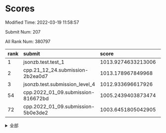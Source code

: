 # Scores

Modified Time: 2022-03-19 11:58:57

Submit Num: 207

All Rank Num: 380797

| rank |               submit               |       score        |       sigma        | pk_num |
| :--- | :--------------------------------- | :----------------- | :----------------- | :----- |
| 1    | jsonzb.test.test_1                 | 1013.9274633213006 | 0.8183713741336142 | 7361   |
| 2    | cpp.21_12_24.submission-2b2ea0d7   | 1013.178967849968  | 0.7964892928976784 | 7352   |
| 3    | jsonzb.test.submission_level_4     | 1012.933696617926  | 0.8048362190000559 | 7360   |
| 54   | cpp.2022_01_09.submission-816672bd | 1005.2439403873474 | 0.7142438498910434 | 7364   |
| 72   | cpp.2022_01_09.submission-5b0e3de2 | 1003.6451805042905 | 0.7119075735600756 | 7362   |


<details>
<summary>全部</summary>

| rank |                 submit                 |       score        |       sigma        | pk_num |
| :--- | :------------------------------------- | :----------------- | :----------------- | :----- |
| 1    | jsonzb.test.test_1                     | 1013.9274633213006 | 0.8183713741336142 | 7361   |
| 2    | cpp.21_12_24.submission-2b2ea0d7       | 1013.178967849968  | 0.7964892928976784 | 7352   |
| 3    | jsonzb.test.submission_level_4         | 1012.933696617926  | 0.8048362190000559 | 7360   |
| 4    | gobigger.level_3.submission_level_3_40 | 1012.4348195448703 | 0.7770195696288069 | 7363   |
| 5    | gobigger.level_3.submission_level_3_33 | 1011.8011103077836 | 0.7805203206077281 | 7358   |
| 6    | gobigger.level_3.submission_level_3_29 | 1011.563986018286  | 0.7869404970618121 | 7357   |
| 7    | gobigger.level_3.submission_level_3_18 | 1011.416331442525  | 0.7487439952473001 | 7352   |
| 8    | gobigger.level_3.submission_level_3_5  | 1011.0826394940981 | 0.7842440427656807 | 7361   |
| 9    | gobigger.level_3.submission_level_3_21 | 1011.0414366971887 | 0.7877317151629483 | 7356   |
| 10   | gobigger.level_3.submission_level_3_37 | 1011.0194054773063 | 0.7763153389193541 | 7355   |
| 11   | gobigger.level_3.submission_level_3_15 | 1010.9698441389933 | 0.7694177254961961 | 7358   |
| 12   | gobigger.level_3.submission_level_3_11 | 1010.8695459029508 | 0.786400399205408  | 7361   |
| 13   | gobigger.level_3.submission_level_3_39 | 1010.8675190262534 | 0.7588498553932657 | 7357   |
| 14   | gobigger.level_3.submission_level_3_44 | 1010.7965499578015 | 0.7636188336028886 | 7363   |
| 15   | gobigger.level_3.submission_level_3_41 | 1010.7876515567357 | 0.7446919988884024 | 7355   |
| 16   | gobigger.level_3.submission_level_3_46 | 1010.6599844531107 | 0.7911726105810264 | 7358   |
| 17   | gobigger.level_3.submission_level_3_9  | 1010.5332290117684 | 0.7630736724958164 | 7356   |
| 18   | gobigger.level_3.submission_level_3_42 | 1010.5102637675044 | 0.7632377453110534 | 7361   |
| 19   | gobigger.level_3.submission_level_3_17 | 1010.4837530691321 | 0.7536026159818584 | 7358   |
| 20   | gobigger.level_3.submission_level_3_25 | 1010.4727864331584 | 0.7570633932423284 | 7356   |
| 21   | gobigger.level_3.submission_level_3_27 | 1010.4374137171365 | 0.7695426172307076 | 7364   |
| 22   | gobigger.level_3.submission_level_3_6  | 1010.3869386945826 | 0.7622126644792717 | 7359   |
| 23   | gobigger.level_3.submission_level_3_3  | 1010.3379814055946 | 0.7648853402394434 | 7355   |
| 24   | gobigger.level_3.submission_level_3_36 | 1010.3306716842216 | 0.7713933550587279 | 7354   |
| 25   | gobigger.level_3.submission_level_3_14 | 1010.3263222534712 | 0.7723325915282687 | 7354   |
| 26   | gobigger.level_3.submission_level_3_31 | 1010.3153255693795 | 0.7542708660598538 | 7360   |
| 27   | gobigger.level_3.submission_level_3_2  | 1010.3097562039469 | 0.7446930501504346 | 7349   |
| 28   | gobigger.level_3.submission_level_3_28 | 1010.2800741587919 | 0.7509991641434761 | 7360   |
| 29   | gobigger.level_3.submission_level_3_49 | 1010.192604688238  | 0.7734125065861484 | 7359   |
| 30   | gobigger.level_3.submission_level_3_19 | 1010.148418128482  | 0.7677615652971116 | 7359   |
| 31   | gobigger.level_3.submission_level_3_16 | 1010.114455074267  | 0.7731190460853514 | 7357   |
| 32   | gobigger.level_3.submission_level_3_24 | 1010.0309299058891 | 0.750579351958089  | 7355   |
| 33   | gobigger.level_3.submission_level_3_43 | 1009.9044414367942 | 0.7535625593779713 | 7358   |
| 34   | gobigger.level_3.submission_level_3_10 | 1009.8791217286355 | 0.7583067343984042 | 7353   |
| 35   | gobigger.level_3.submission_level_3_34 | 1009.7887133186348 | 0.7486037649914502 | 7363   |
| 36   | gobigger.level_3.submission_level_3_20 | 1009.7626220802049 | 0.7490775761635802 | 7357   |
| 37   | gobigger.level_3.submission_level_3_8  | 1009.7418843548763 | 0.7775356763001958 | 7360   |
| 38   | gobigger.level_3.submission_level_3_38 | 1009.725473075116  | 0.7620520996108701 | 7357   |
| 39   | gobigger.level_3.submission_level_3_0  | 1009.6149251506232 | 0.7458765016172367 | 7355   |
| 40   | gobigger.level_3.submission_level_3_26 | 1009.5552232058591 | 0.7715138298882694 | 7361   |
| 41   | gobigger.level_3.submission_level_3_7  | 1009.5533651808341 | 0.7506061609507731 | 7363   |
| 42   | gobigger.level_3.submission_level_3_48 | 1009.4953642044103 | 0.7640430209785427 | 7357   |
| 43   | gobigger.level_3.submission_level_3_23 | 1009.381137913328  | 0.7528623228125727 | 7356   |
| 44   | gobigger.level_3.submission_level_3_30 | 1009.3198834961223 | 0.7437521498482305 | 7359   |
| 45   | gobigger.level_3.submission_level_3_22 | 1009.2429307988654 | 0.7660350182517119 | 7355   |
| 46   | gobigger.level_3.submission_level_3_1  | 1009.1982243658454 | 0.7755688541762642 | 7358   |
| 47   | gobigger.level_3.submission_level_3_47 | 1009.1503161824278 | 0.7608906243697444 | 7352   |
| 48   | gobigger.level_3.submission_level_3_45 | 1008.9942768754148 | 0.730130886111076  | 7359   |
| 49   | gobigger.level_3.submission_level_3_12 | 1008.8712195218889 | 0.7477219434858563 | 7359   |
| 50   | gobigger.level_3.submission_level_3_4  | 1008.8701234356951 | 0.7406860692483658 | 7357   |
| 51   | gobigger.level_3.submission_level_3_32 | 1008.1955778698538 | 0.7495124009007206 | 7357   |
| 52   | gobigger.level_3.submission_level_3_35 | 1007.9422502799966 | 0.7379939556669194 | 7359   |
| 53   | gobigger.level_3.submission_level_3_13 | 1007.8412395004307 | 0.7183866820656677 | 7361   |
| 54   | cpp.2022_01_09.submission-816672bd     | 1005.2439403873474 | 0.7142438498910434 | 7364   |
| 55   | gobigger.level_1.submission_level_1_3  | 1005.1019282214564 | 0.7282090892108706 | 7359   |
| 56   | gobigger.level_1.submission_level_1_26 | 1005.1013439735627 | 0.7305395759232141 | 7359   |
| 57   | gobigger.level_1.submission_level_1_34 | 1004.9096787444596 | 0.7406001403988609 | 7360   |
| 58   | gobigger.level_1.submission_level_1_5  | 1004.8083721716347 | 0.7212400487793262 | 7351   |
| 59   | gobigger.level_1.submission_level_1_46 | 1004.7385166830612 | 0.7215120549510782 | 7358   |
| 60   | gobigger.level_1.submission_level_1_32 | 1004.5918384929937 | 0.7146942095131638 | 7359   |
| 61   | gobigger.level_1.submission_level_1_43 | 1004.530959427706  | 0.7090446737078371 | 7363   |
| 62   | gobigger.level_1.submission_level_1_28 | 1004.3855482015581 | 0.7114945209084739 | 7356   |
| 63   | gobigger.level_1.submission_level_1_35 | 1004.3568292308823 | 0.7198634297413562 | 7356   |
| 64   | gobigger.level_1.submission_level_1_36 | 1004.3178497380828 | 0.7141719620094674 | 7356   |
| 65   | gobigger.level_1.submission_level_1_25 | 1004.2031400048224 | 0.7089424776605731 | 7360   |
| 66   | gobigger.level_1.submission_level_1_37 | 1004.1819961947227 | 0.7068256651585408 | 7359   |
| 67   | gobigger.level_1.submission_level_1_8  | 1003.9916705894152 | 0.7200414474579332 | 7358   |
| 68   | gobigger.level_1.submission_level_1_49 | 1003.9875004248348 | 0.7090347467330386 | 7355   |
| 69   | gobigger.level_1.submission_level_1_22 | 1003.8236975793087 | 0.7115869942733604 | 7361   |
| 70   | gobigger.level_1.submission_level_1_40 | 1003.8113338506632 | 0.7218046184286937 | 7355   |
| 71   | gobigger.level_1.submission_level_1_45 | 1003.7120359043483 | 0.7177406596318209 | 7361   |
| 72   | cpp.2022_01_09.submission-5b0e3de2     | 1003.6451805042905 | 0.7119075735600756 | 7362   |
| 73   | gobigger.level_1.submission_level_1_19 | 1003.6032844550788 | 0.7280751826766385 | 7361   |
| 74   | gobigger.level_1.submission_level_1_7  | 1003.5769842671181 | 0.7179129386253698 | 7357   |
| 75   | gobigger.level_1.submission_level_1_9  | 1003.5382728134615 | 0.7187299426844592 | 7357   |
| 76   | gobigger.level_1.submission_level_1_20 | 1003.4644050463459 | 0.7123459017522032 | 7360   |
| 77   | gobigger.level_1.submission_level_1_14 | 1003.4043822172708 | 0.7145188631519416 | 7361   |
| 78   | gobigger.level_1.submission_level_1_1  | 1003.38308101237   | 0.7208073811074456 | 7361   |
| 79   | gobigger.level_1.submission_level_1_17 | 1003.3145835007165 | 0.7136248190938891 | 7364   |
| 80   | gobigger.level_1.submission_level_1_16 | 1003.2812092899178 | 0.7261396628322434 | 7359   |
| 81   | gobigger.level_1.submission_level_1_38 | 1003.2784899710834 | 0.7027782043614509 | 7354   |
| 82   | gobigger.level_1.submission_level_1_4  | 1003.2745711670709 | 0.7072930408859415 | 7356   |
| 83   | gobigger.level_1.submission_level_1_29 | 1003.2150339716272 | 0.7071328156350264 | 7358   |
| 84   | gobigger.level_1.submission_level_1_21 | 1003.2046880215767 | 0.7182424587997356 | 7362   |
| 85   | gobigger.level_1.submission_level_1_31 | 1003.1754408094134 | 0.7279722340883339 | 7357   |
| 86   | gobigger.level_1.submission_level_1_18 | 1003.1243416795235 | 0.7224045995181365 | 7361   |
| 87   | gobigger.level_1.submission_level_1_27 | 1002.9558693346257 | 0.712256063624176  | 7358   |
| 88   | gobigger.level_1.submission_level_1_11 | 1002.9383364297687 | 0.7132466120127697 | 7361   |
| 89   | gobigger.level_1.submission_level_1_44 | 1002.9166893774723 | 0.7263364879577591 | 7360   |
| 90   | gobigger.level_1.submission_level_1_12 | 1002.8590814168662 | 0.7229141912200358 | 7354   |
| 91   | gobigger.level_1.submission_level_1_6  | 1002.8052478535119 | 0.7248777412450954 | 7364   |
| 92   | gobigger.level_1.submission_level_1_24 | 1002.8042746150091 | 0.7192789906336762 | 7358   |
| 93   | gobigger.level_1.submission_level_1_33 | 1002.6928902483037 | 0.7129672767536869 | 7360   |
| 94   | gobigger.level_1.submission_level_1_48 | 1002.6792669095576 | 0.7139520418642702 | 7361   |
| 95   | gobigger.level_1.submission_level_1_47 | 1002.6415732463231 | 0.7144746273530922 | 7361   |
| 96   | gobigger.level_1.submission_level_1_13 | 1002.6064126738132 | 0.7130743964755843 | 7362   |
| 97   | gobigger.level_1.submission_level_1_15 | 1002.5906015578748 | 0.718251837346233  | 7360   |
| 98   | gobigger.level_1.submission_level_1_23 | 1002.5787613213082 | 0.7244077121055845 | 7357   |
| 99   | gobigger.level_1.submission_level_1_39 | 1002.4981387731541 | 0.7280230586939876 | 7360   |
| 100  | gobigger.level_1.submission_level_1_42 | 1002.4665444146656 | 0.7108075368004259 | 7352   |
| 101  | gobigger.level_1.submission_level_1_10 | 1002.4571143677634 | 0.7270905545810604 | 7355   |
| 102  | gobigger.level_1.submission_level_1_0  | 1002.334798803907  | 0.7076073880428307 | 7358   |
| 103  | gobigger.level_1.submission_level_1_2  | 1002.17746683737   | 0.727014584719035  | 7359   |
| 104  | gobigger.level_1.submission_level_1_41 | 1002.0962843033836 | 0.7182392420855522 | 7367   |
| 105  | gobigger.level_1.submission_level_1_30 | 1001.6448700815387 | 0.7162532512829133 | 7360   |
| 106  | gobigger.random.submission_random_26   | 997.0883872350286  | 0.7076371285123711 | 7359   |
| 107  | gobigger.random.submission_random_31   | 996.984454211528   | 0.7088830767809933 | 7364   |
| 108  | gobigger.random.submission_random_2    | 996.9026805405116  | 0.7143593089031122 | 7363   |
| 109  | gobigger.random.submission_random_3    | 996.8759665089981  | 0.7100096154792765 | 7363   |
| 110  | gobigger.random.submission_random_41   | 996.7658810412682  | 0.7078217809887279 | 7358   |
| 111  | gobigger.random.submission_random_8    | 996.6444009988452  | 0.7162528164172709 | 7360   |
| 112  | gobigger.random.submission_random_27   | 996.607282592253   | 0.7125807181373857 | 7359   |
| 113  | gobigger.random.submission_random_42   | 996.6049960049429  | 0.7122715704973964 | 7361   |
| 114  | gobigger.random.submission_random_20   | 996.4983202115006  | 0.7135383208685766 | 7363   |
| 115  | gobigger.random.submission_random_0    | 996.3878183138905  | 0.7238938746067963 | 7358   |
| 116  | gobigger.random.submission_random_5    | 996.3795790854278  | 0.7125265588957806 | 7360   |
| 117  | gobigger.random.submission_random_40   | 996.3391340256353  | 0.7105639151886546 | 7359   |
| 118  | gobigger.random.submission_random_13   | 996.3147385957935  | 0.7105156005878794 | 7359   |
| 119  | gobigger.random.submission_random_22   | 996.289299471588   | 0.7148053852089667 | 7356   |
| 120  | gobigger.random.submission_random_35   | 996.2836978489681  | 0.6986236176260985 | 7356   |
| 121  | gobigger.random.submission_random_28   | 996.2683683817548  | 0.7134842837271129 | 7359   |
| 122  | gobigger.random.submission_random_12   | 996.2673348297079  | 0.7059728994166331 | 7356   |
| 123  | gobigger.random.submission_random_23   | 996.2564637072104  | 0.7142836100002309 | 7354   |
| 124  | gobigger.random.submission_random_10   | 996.2409163020542  | 0.7152232335388762 | 7361   |
| 125  | gobigger.random.submission_random_30   | 996.2386066646678  | 0.7026210066010223 | 7358   |
| 126  | gobigger.random.submission_random_15   | 996.1895875770924  | 0.7195455751426205 | 7356   |
| 127  | gobigger.random.submission_random_49   | 996.1753712277927  | 0.6989142973200879 | 7352   |
| 128  | gobigger.random.submission_random_46   | 996.1060778626008  | 0.7381619565071404 | 7355   |
| 129  | gobigger.random.submission_random_1    | 996.0204652576354  | 0.7084507277549249 | 7362   |
| 130  | gobigger.random.submission_random_24   | 995.9787596632536  | 0.7091618968012512 | 7357   |
| 131  | gobigger.random.submission_random_11   | 995.9040072684935  | 0.709161317318015  | 7357   |
| 132  | gobigger.random.submission_random_39   | 995.8947166427538  | 0.7140268057698945 | 7361   |
| 133  | gobigger.random.submission_random_16   | 995.8286755184654  | 0.707279733429704  | 7361   |
| 134  | gobigger.random.submission_random_34   | 995.8102608450401  | 0.7117893053697792 | 7360   |
| 135  | gobigger.random.submission_random_43   | 995.8054972020471  | 0.7180312699932965 | 7360   |
| 136  | gobigger.random.submission_random_44   | 995.8006760659572  | 0.715381225585475  | 7362   |
| 137  | gobigger.random.submission_random_7    | 995.7908791424752  | 0.710411792418092  | 7349   |
| 138  | gobigger.random.submission_random_37   | 995.7861232073793  | 0.7263378318279948 | 7363   |
| 139  | gobigger.random.submission_random_48   | 995.7599723388072  | 0.7123952084688389 | 7357   |
| 140  | gobigger.random.submission_random_47   | 995.7395472374076  | 0.7017832585491215 | 7362   |
| 141  | gobigger.random.submission_random_36   | 995.6852696208109  | 0.7059006322387861 | 7357   |
| 142  | gobigger.random.submission_random_45   | 995.6260447587817  | 0.7168284747793372 | 7358   |
| 143  | gobigger.random.submission_random_9    | 995.5637905704646  | 0.7201937253279719 | 7355   |
| 144  | gobigger.random.submission_random_32   | 995.4631809190726  | 0.713802085138521  | 7354   |
| 145  | gobigger.random.submission_random_18   | 995.4433471673611  | 0.7107251900314281 | 7355   |
| 146  | gobigger.random.submission_random_14   | 995.4351051824709  | 0.6996561560177603 | 7359   |
| 147  | gobigger.random.submission_random_33   | 995.3620749013537  | 0.7037908635764223 | 7363   |
| 148  | gobigger.random.submission_random_6    | 995.2816568309739  | 0.7198181482508152 | 7359   |
| 149  | gobigger.random.submission_random_25   | 995.2144777093459  | 0.7115953106917501 | 7360   |
| 150  | gobigger.random.submission_random_17   | 995.1658045077597  | 0.7230830260335122 | 7356   |
| 151  | gobigger.random.submission_random_21   | 995.1634350583438  | 0.7123093795035939 | 7358   |
| 152  | gobigger.random.submission_random_4    | 995.1458509634305  | 0.7240844451069008 | 7358   |
| 153  | gobigger.random.submission_random_38   | 994.7838252880056  | 0.7336313584513923 | 7360   |
| 154  | gobigger.random.submission_random_19   | 994.7346690536781  | 0.7187420495839005 | 7357   |
| 155  | gobigger.random.submission_random_29   | 994.049001660995   | 0.7142230559739134 | 7361   |
| 156  | gobigger.level_2.submission_level_2_28 | 993.6494061200165  | 0.7293977448671247 | 7362   |
| 157  | gobigger.level_2.submission_level_2_46 | 993.5476021774034  | 0.7528591409800915 | 7361   |
| 158  | gobigger.level_2.submission_level_2_10 | 993.3538886483796  | 0.7273316522796477 | 7356   |
| 159  | gobigger.level_2.submission_level_2_29 | 993.3130443148605  | 0.7343963412871858 | 7357   |
| 160  | gobigger.level_2.submission_level_2_39 | 993.1109659161689  | 0.7227357824699362 | 7355   |
| 161  | gobigger.level_2.submission_level_2_6  | 993.0110450795905  | 0.7397115853247741 | 7355   |
| 162  | gobigger.level_2.submission_level_2_7  | 992.9630330126719  | 0.7544278846355471 | 7353   |
| 163  | gobigger.level_2.submission_level_2_37 | 992.8431406102524  | 0.736582035994658  | 7355   |
| 164  | gobigger.level_2.submission_level_2_32 | 992.7229604797249  | 0.7381878213550249 | 7353   |
| 165  | gobigger.level_2.submission_level_2_44 | 992.534833236312   | 0.7524800814338732 | 7357   |
| 166  | gobigger.level_2.submission_level_2_49 | 992.5001295186463  | 0.7574545163566807 | 7360   |
| 167  | gobigger.level_2.submission_level_2_22 | 992.4492498236755  | 0.7510422750195385 | 7359   |
| 168  | gobigger.level_2.submission_level_2_40 | 992.3734887482     | 0.7472237649423453 | 7359   |
| 169  | gobigger.level_2.submission_level_2_43 | 992.367942085368   | 0.7415305485207432 | 7361   |
| 170  | gobigger.level_2.submission_level_2_5  | 992.3263406181524  | 0.7310866921820705 | 7355   |
| 171  | gobigger.level_2.submission_level_2_26 | 992.3126224868056  | 0.7246008840082799 | 7359   |
| 172  | gobigger.level_2.submission_level_2_3  | 992.2784203650853  | 0.7247516859393083 | 7354   |
| 173  | gobigger.level_2.submission_level_2_15 | 992.1832729029716  | 0.7669906677080826 | 7359   |
| 174  | gobigger.level_2.submission_level_2_42 | 992.1363805021927  | 0.7315909773790243 | 7361   |
| 175  | gobigger.level_2.submission_level_2_45 | 992.0877535135804  | 0.741713764159014  | 7363   |
| 176  | gobigger.level_2.submission_level_2_38 | 992.0271708413161  | 0.7535114410327527 | 7360   |
| 177  | gobigger.level_2.submission_level_2_9  | 992.0079731068927  | 0.7410792831370164 | 7355   |
| 178  | gobigger.level_2.submission_level_2_34 | 991.95104529812    | 0.7364931021806461 | 7358   |
| 179  | gobigger.level_2.submission_level_2_14 | 991.9394675397499  | 0.743763121375589  | 7361   |
| 180  | gobigger.level_2.submission_level_2_2  | 991.9125270974888  | 0.735891004420175  | 7365   |
| 181  | gobigger.level_2.submission_level_2_19 | 991.8799717198275  | 0.7575948836396809 | 7359   |
| 182  | gobigger.level_2.submission_level_2_48 | 991.8130514843301  | 0.7720410412837734 | 7359   |
| 183  | gobigger.level_2.submission_level_2_4  | 991.7880158585173  | 0.7371155766887431 | 7359   |
| 184  | gobigger.level_2.submission_level_2_41 | 991.7777411027205  | 0.7630150139572913 | 7355   |
| 185  | gobigger.level_2.submission_level_2_13 | 991.7612498868368  | 0.7646268243851269 | 7357   |
| 186  | gobigger.level_2.submission_level_2_36 | 991.7369826651608  | 0.7529828766088575 | 7360   |
| 187  | gobigger.level_2.submission_level_2_24 | 991.697935408631   | 0.7416557177842305 | 7362   |
| 188  | gobigger.level_2.submission_level_2_11 | 991.6593763921253  | 0.7353506919355461 | 7358   |
| 189  | gobigger.level_2.submission_level_2_1  | 991.5566661145037  | 0.7437800659913788 | 7361   |
| 190  | gobigger.level_2.submission_level_2_8  | 991.5515858852033  | 0.746526137293947  | 7358   |
| 191  | gobigger.level_2.submission_level_2_25 | 991.5423895035083  | 0.7622579892064874 | 7358   |
| 192  | gobigger.level_2.submission_level_2_18 | 991.5203165383929  | 0.7506194300462455 | 7357   |
| 193  | gobigger.level_2.submission_level_2_0  | 991.4620690571575  | 0.755392866739104  | 7355   |
| 194  | gobigger.level_2.submission_level_2_27 | 991.3741818112687  | 0.7463369852563799 | 7357   |
| 195  | gobigger.level_2.submission_level_2_35 | 991.3384111557262  | 0.750738269887073  | 7355   |
| 196  | gobigger.level_2.submission_level_2_20 | 991.2660158548414  | 0.7524623907938292 | 7358   |
| 197  | gobigger.level_2.submission_level_2_33 | 991.2348868785076  | 0.7729039302317094 | 7364   |
| 198  | gobigger.level_2.submission_level_2_21 | 991.0506038173668  | 0.7645795735451634 | 7360   |
| 199  | gobigger.level_2.submission_level_2_12 | 990.9881666728116  | 0.7469504766755406 | 7355   |
| 200  | gobigger.level_2.submission_level_2_17 | 990.9361660898087  | 0.7638339332312291 | 7363   |
| 201  | gobigger.level_2.submission_level_2_47 | 990.8750558284012  | 0.7519237756430974 | 7359   |
| 202  | gobigger.level_2.submission_level_2_31 | 990.8268067306126  | 0.7468105851559472 | 7356   |
| 203  | gobigger.level_2.submission_level_2_23 | 990.7712225261853  | 0.7641521601508799 | 7362   |
| 204  | gobigger.level_2.submission_level_2_16 | 990.5867128820898  | 0.7800150655350081 | 7356   |
| 205  | gobigger.level_2.submission_level_2_30 | 990.2849201210363  | 0.7448095527010874 | 7359   |
| 206  | gobigger.none.submission_none_0        | 976.9910469986847  | 1.319015380984817  | 7357   |
| 207  | gobigger.none.submission_none_1        | 975.2901897586603  | 1.545736822125606  | 7363   |

</details>